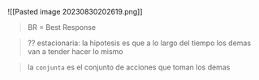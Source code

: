 ![[Pasted image 20230830202619.png]]

> BR = Best Response

> ?? estacionaria: la hipotesis es que a lo largo del tiempo los demas van a tender hacer lo mismo

> la `conjunta` es el conjunto de acciones que toman los demas


